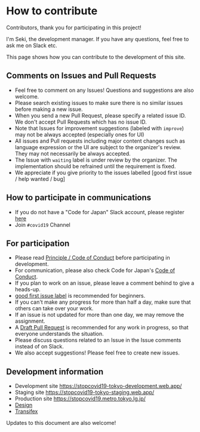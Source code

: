 # How to contribute

Contributors, thank you for participating in this project!

I'm Seki, the development manager. If you have any questions, feel free to ask me on Slack etc.

This page shows how you can contribute to the development of this site.

## Comments on Issues and Pull Requests

- Feel free to comment on any Issues! Questions and suggestions are also welcome.
- Please search existing issues to make sure there is no similar issues before making a new issue.
- When you send a new Pull Request, please specify a related issue ID. We don't accept Pull Requests which has no issue ID.
- Note that Issues for improvement suggestions (labeled with `improve`) may not be always accepted (especially ones for UI)
- All issues and Pull requests including major content changes such as language expression or the UI are subject to the organizer's review. They may not necessarily be always accepted.
- The Issue with `waiting` label is under review by the organizer. The implementation should be refrained until the requirement is fixed.
- We appreciate if you give priority to the issues labelled [good first issue / help wanted / bug]

## How to participate in communications

- If you do not have a "Code for Japan" Slack account, please register [here](https://cfj.slack.com/join/shared_invite/zt-w2soa7jo-ZhVLNk5HjBMYm1GD72i36g#/shared-invite/email)
- Join `#covid19` Channel

## For participation

- Please read [Principle / Code of Conduct](./CODE_OF_CONDUCT.md) before participating in development.
- For communication, please also check Code for Japan's [Code of Conduct](https://github.com/codeforjapan/codeofconduct).
- If you plan to work on an issue, please leave a comment behind to give a heads-up.
- [good first issue label](https://github.com/tokyo-metropolitan-gov/covid19/issues?q=is%3Aissue+is%3Aopen+label%3A%22good+first+issue%22) is recommended for beginners.
- If you can't make any progress for more than half a day, make sure that others can take over your work.
- If an issue is not updated for more than one day, we may remove the assignment.
- A [Draft Pull Request](https://help.github.com/en/github/collaborating-with-issues-and-pull-requests/about-pull-requests#draft-pull-requests) is recommended for any work in progress, so that everyone understands the situation.
- Please discuss questions related to an Issue in the Issue comments instead of on Slack.
- We also accept suggestions! Please feel free to create new issues.

## Development information

- Development site https://stopcovid19-tokyo-development.web.app/
- Staging site https://stopcovid19-tokyo-staging.web.app/
- Production site https://stopcovid19.metro.tokyo.lg.jp/
- [Design](https://www.figma.com/file/V7vt80p2gauhdgTZeVNbgj/UI%E3%83%87%E3%82%B6%E3%82%A4%E3%83%B3?node-id=121%3A156)
- [Transifex](https://www.transifex.com/stopcovid19-tokyo/stopcovid19tokyo)

Updates to this document are also welcome!
